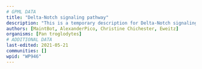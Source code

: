 ```yaml
---
# GPML DATA
title: "Delta-Notch signaling pathway"
description: "This is a temporary description for Delta-Notch signaling pathway"
authors: [MaintBot, AlexanderPico, Christine Chichester, Eweitz]
organisms: [Pan troglodytes]
# ADDITIONAL DATA
last-edited: 2021-05-21
communities: []
wpid: "WP946"
---
```

